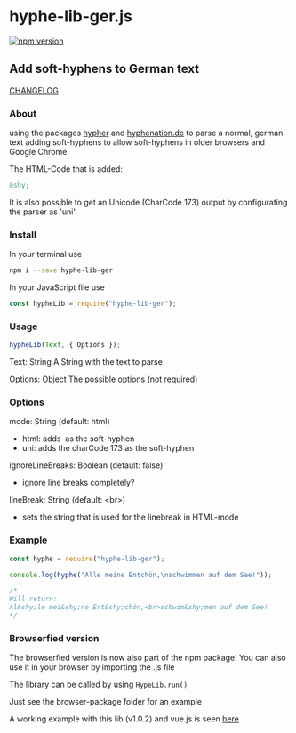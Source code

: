 
# hyphe-lib-ger.js 
[![npm version](https://badge.fury.io/js/hyphe-lib-ger.svg)](https://badge.fury.io/js/hyphe-lib-ger)

## Add soft-hyphens to German text

[CHANGELOG](CHANGELOG.md)

### About

using the packages [hypher](https://github.com/bramstein/hypher)
and [hyphenation.de](https://github.com/bramstein/hyphenation-patterns) to parse a normal, german text adding soft-hyphens to allow soft-hyphens in older browsers and Google Chrome.

The HTML-Code that is added:

```html
&shy;
```

It is also possible to get an Unicode (CharCode 173) output by configurating the parser as 'uni'.

### Install

In your terminal use

```bash
npm i --save hyphe-lib-ger
```

In your JavaScript file use

```js
const hypheLib = require("hyphe-lib-ger");
```

### Usage

```js
hypheLib(Text, { Options });
```

Text: String
A String with the text to parse

Options: Object
The possible options (not required)

### Options

mode: String (default: html)

- html: adds &shy; as the soft-hyphen
- uni: adds the charCode 173 as the soft-hyphen

ignoreLineBreaks: Boolean (default: false)

- ignore line breaks completely?

lineBreak: String (default: \<br>)

- sets the string that is used for the linebreak in HTML-mode

### Example

```js
const hyphe = require("hyphe-lib-ger");

console.log(hyphe("Alle meine Entchön,\nschwimmen auf dem See!"));

/*
Will return:
Al&shy;le mei&shy;ne Ent&shy;chön,<br>schwim&shy;men auf dem See!
*/
```

### Browserfied version

The browserfied version is now also part of the npm package!
You can also use it in your browser by importing the .js file

The library can be called by using `HypeLib.run()`

Just see the browser-package folder for an example

A working example with this lib (v1.0.2) and vue.js is seen [here](https://blurrryy.github.io)
